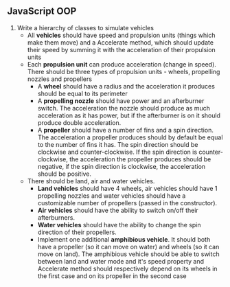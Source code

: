 ## JavaScript OOP

1. Write a hierarchy of classes to simulate vehicles
    * All **vehicles** should have speed and propulsion units (things which make them move) and a Accelerate method, which should update their speed by summing it with the acceleration of their propulsion units
    * Each **propulsion unit** can produce acceleration (change in speed). There should be three types of propulsion units - wheels, propelling nozzles and propellers
        * A **wheel** should have a radius and the acceleration it produces should be equal to its perimeter
        * A **propelling nozzle** should have power and an afterburner switch. The acceleration the nozzle should produce as much acceleration as it has power, but if the afterburner is on it should produce double acceleration.
        * A **propeller** should have a number of fins and a spin direction. The acceleration a propeller produces should by default be equal to the number of fins it has. The spin direction should be clockwise and counter-clockwise. If the spin direction is counter-clockwise, the acceleration the propeller produces should be negative, if the spin direction is clockwise, the acceleration should be positive.
    * There should be land, air and water vehicles.
        * **Land vehicles** should have 4 wheels, air vehicles should have 1 propelling nozzles and water vehicles should have a customizable number of propellers (passed in the constructor).
        * **Air vehicles** should have the ability to switch on/off their afterburners.
        * **Water vehicles** should have the ability to change the spin direction of their propellers.
        * Implement one additional **amphibious vehicle**. It should both have a propeller (so it can move on water) and wheels (so it can move on land). The amphibious vehicle should be able to switch between land and water mode and it's speed property and Accelerate method should respectively depend on its wheels in the first case and on its propeller in the second case
